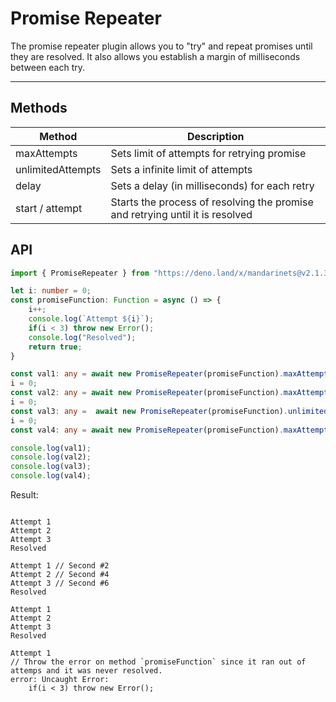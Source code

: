 # Promise Repeater
The promise repeater plugin allows you to "try" and repeat promises until they are resolved. It also allows you establish a margin of milliseconds between each try.

----

## Methods

| Method | Description |
| ------ | ----------- |
| maxAttempts | Sets limit of attempts for retrying promise
| unlimitedAttempts | Sets a infinite limit of attempts
| delay | Sets a delay (in milliseconds) for each retry
| start / attempt | Starts the process of resolving the promise and retrying until it is resolved


## API

```typescript
import { PromiseRepeater } from "https://deno.land/x/mandarinets@v2.1.3/mod.ts";

let i: number = 0;
const promiseFunction: Function = async () => {
    i++;
    console.log(`Attempt ${i}`);
    if(i < 3) throw new Error();
    console.log("Resolved");
    return true;
}

const val1: any = await new PromiseRepeater(promiseFunction).maxAttempts(4).start();
i = 0;
const val2: any = await new PromiseRepeater(promiseFunction).maxAttempts(4).delay(2000).start();
i = 0;
const val3: any =  await new PromiseRepeater(promiseFunction).unlimitedAttempts().delay(1000).start();
i = 0;
const val4: any = await new PromiseRepeater(promiseFunction).maxAttempts(1).start();

console.log(val1);
console.log(val2);
console.log(val3);
console.log(val4);

```

Result:

```text

Attempt 1
Attempt 2
Attempt 3
Resolved

Attempt 1 // Second #2
Attempt 2 // Second #4
Attempt 3 // Second #6
Resolved

Attempt 1
Attempt 2
Attempt 3
Resolved

Attempt 1 
// Throw the error on method `promiseFunction` since it ran out of attemps and it was never resolved.
error: Uncaught Error: 
    if(i < 3) throw new Error();
```
